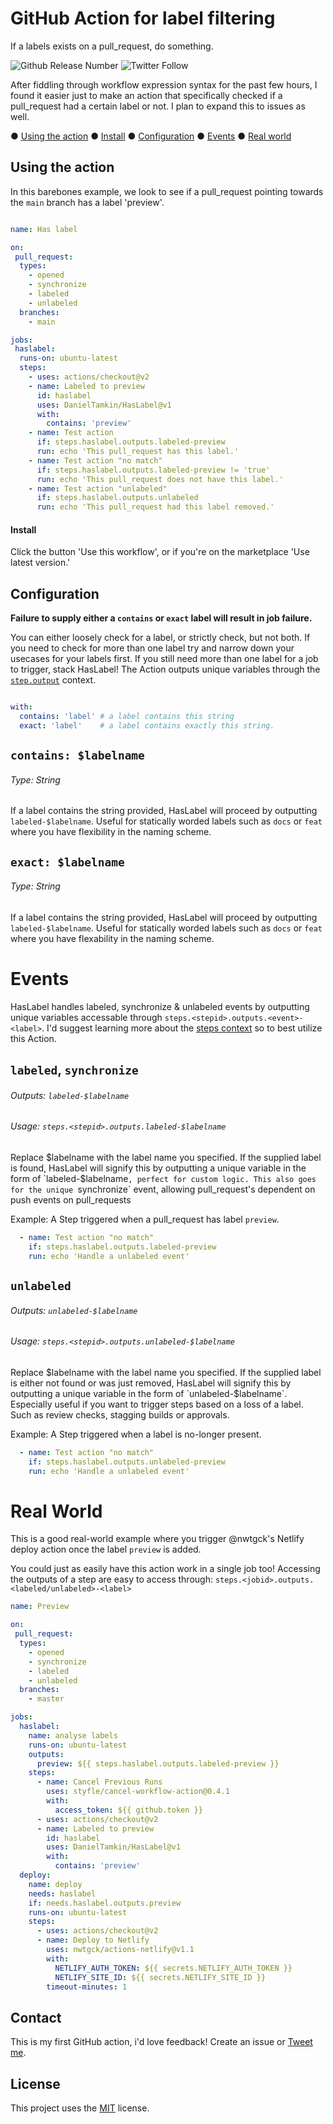 # GitHub Action for label filtering

If a labels exists on a pull_request, do something.



![Github Release Number](https://badgen.net/github/release/DanielTamkin/HasLabel)
![Twitter Follow](https://img.shields.io/twitter/follow/CodeHands?style=social)

After fiddling through workflow expression syntax for the past few hours, I found it easier just to make an action that specifically checked if a pull_request had a certain label or not. I plan to expand this to issues as well.

●  [Using the action](https://github.com/DanielTamkin/HasLabel#using-the-action) 
● [Install](https://github.com/DanielTamkin/HasLabel#install) 
● [Configuration](https://github.com/DanielTamkin/HasLabel#configuration)
● [Events](https://github.com/DanielTamkin/HasLabel#events)
● [Real world](https://github.com/DanielTamkin/HasLabel#real-world)


## Using the action

In this barebones example, we look to see if a pull_request pointing towards the `main` branch has a label 'preview'.

``` YAML

name: Has label

on:
 pull_request:
  types:
    - opened
    - synchronize
    - labeled
    - unlabeled
  branches:
    - main

jobs:
 haslabel:
  runs-on: ubuntu-latest
  steps:
    - uses: actions/checkout@v2
    - name: Labeled to preview
      id: haslabel
      uses: DanielTamkin/HasLabel@v1
      with:
        contains: 'preview'
    - name: Test action
      if: steps.haslabel.outputs.labeled-preview
      run: echo 'This pull_request has this label.'
    - name: Test action "no match"
      if: steps.haslabel.outputs.labeled-preview != 'true'
      run: echo 'This pull_request does not have this label.'
    - name: Test action "unlabeled"
      if: steps.haslabel.outputs.unlabeled
      run: echo 'This pull_request had this label removed.'


```

#### Install
Click the button 'Use this workflow', or if you're on the marketplace 'Use latest version.'

## Configuration
**Failure to supply either a `contains` __or__ `exact` label will result in job failure.**

You can either loosely check for a label, or strictly check, but not both. If you need to check for more than one label try and narrow down your usecases for your labels first. If you still need more than one label for a job to trigger, stack HasLabel! The Action outputs unique variables through the [`step.output`](https://docs.github.com/en/actions/reference/context-and-expression-syntax-for-github-actions#operators) context. 
``` YAML

with:
  contains: 'label' # a label contains this string
  exact: 'label'    # a label contains exactly this string.

```

## `contains: $labelname`  
###### Type: String


If a label contains the string provided, HasLabel will proceed by outputting `labeled-$labelname`. Useful for statically worded labels such as `docs` or `feat` where you have flexibility in the naming scheme.

## `exact: $labelname`  
###### Type: String

If a label contains the string provided, HasLabel will proceed by outputting `labeled-$labelname`. Useful for statically worded labels such as `docs` or `feat` where you have flexability in the naming scheme.

# Events

HasLabel handles labeled, synchronize & unlabeled events by outputting unique variables accessable through `steps.<stepid>.outputs.<event>-<label>`. I'd suggest learning more about the [steps context](https://docs.github.com/en/actions/reference/context-and-expression-syntax-for-github-actions#operators) so to best utilize this Action.

## `labeled`, `synchronize`  
###### Outputs: `labeled-$labelname` 
###### Usage: `steps.<stepid>.outputs.labeled-$labelname` 

Replace $labelname with the label name you specified.
If the supplied label is found, HasLabel will signify this by outputting a unique variable in the form of `labeled-$labelname`, perfect for custom logic.
This also goes for the unique `synchronize` event, allowing pull_request's dependent on push events on pull_requests


Example: A Step triggered when a pull_request has label `preview`.
``` YAML
  - name: Test action "no match"
    if: steps.haslabel.outputs.labeled-preview
    run: echo 'Handle a unlabeled event'
```


## `unlabeled`  
###### Outputs: `unlabeled-$labelname` 
###### Usage: `steps.<stepid>.outputs.unlabeled-$labelname` 

Replace $labelname with the label name you specified.
If the supplied label is either not found or was just removed, HasLabel will signify this by outputting a unique variable in the form of `unlabeled-$labelname`. Especially useful if you want to trigger steps based on a loss of a label. Such as review checks, stagging builds or approvals.

Example: A Step triggered when a label is no-longer present.
``` YAML
  - name: Test action "no match"
    if: steps.haslabel.outputs.unlabeled-preview
    run: echo 'Handle a unlabeled event'
```

# Real World
This is a good real-world example where you trigger @nwtgck's Netlify deploy action once the label `preview` is added.

You could just as easily have this action work in a single job too! Accessing the outputs of a step are easy to access through: `steps.<jobid>.outputs.<labeled/unlabeled>-<label>`

``` YAML
name: Preview

on:
 pull_request:
  types:
    - opened
    - synchronize
    - labeled
    - unlabeled
  branches:
    - master

jobs:
  haslabel:
    name: analyse labels
    runs-on: ubuntu-latest
    outputs:
      preview: ${{ steps.haslabel.outputs.labeled-preview }}
    steps:
      - name: Cancel Previous Runs
        uses: styfle/cancel-workflow-action@0.4.1
        with:
          access_token: ${{ github.token }}
      - uses: actions/checkout@v2
      - name: Labeled to preview
        id: haslabel
        uses: DanielTamkin/HasLabel@v1
        with:
          contains: 'preview'
  deploy:
    name: deploy
    needs: haslabel
    if: needs.haslabel.outputs.preview
    runs-on: ubuntu-latest
    steps:
      - uses: actions/checkout@v2
      - name: Deploy to Netlify
        uses: nwtgck/actions-netlify@v1.1
        with:
          NETLIFY_AUTH_TOKEN: ${{ secrets.NETLIFY_AUTH_TOKEN }}
          NETLIFY_SITE_ID: ${{ secrets.NETLIFY_SITE_ID }}
        timeout-minutes: 1

```

## Contact

This is my first GitHub action, i'd love feedback! Create an issue or [Tweet me](https://www.twitter.com/CodeHands).



## License
<!--- If you're not sure which open license to use see https://choosealicense.com/--->

This project uses the [MIT](https://choosealicense.com/licenses/mit/) license.
